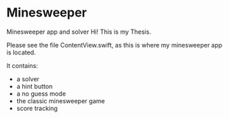 # Minesweeper
Minesweeper app and solver
Hi! This is my Thesis.

Please see the file ContentView.swift, as this is where my minesweeper app is located.

It contains:
- a solver
- a hint button
- a no guess mode
- the classic minesweeper game
- score tracking
